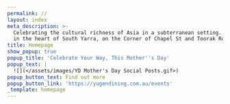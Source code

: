 ```yaml
---
permalink: //
layout: index
meta_description: >-
  Celebrating the cultural richness of Asia in a subterranean setting. Located
  in the heart of South Yarra, on the Corner of Chapel St and Toorak Road.
title: Homepage
show_popup: true
popup_title: 'Celebrate Your Way, This Mother''s Day'
popup_text: |
  ![](</assets/images/YD Mother's Day Social Posts.gif>)
popup_button_text: Find out more
popup_button_link: 'https://yugendining.com.au/events'
_template: homepage
---
```


